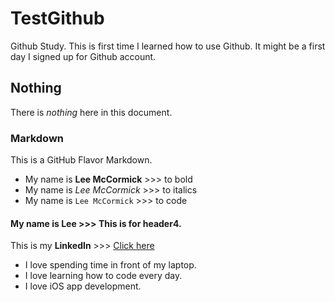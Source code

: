 # TestGithub
Github Study. This is first time I learned how to use Github. It might be a first day I signed up for Github account.
## Nothing 
There is _nothing_ here in this document. 
### Markdown
This is a GitHub Flavor Markdown.
* My name is **Lee McCormick** >>> to bold
* My name is _Lee McCormick_ >>> to italics
* My name is `Lee McCormick` >>> to code
#### My name is Lee >>> This is for header4.
This is my **LinkedIn** >>> [Click here](https://www.linkedin.com/in/tittapornmccormick/)
* I love spending time in front of my laptop.
* I love learning how to code every day.
* I love iOS app development.

